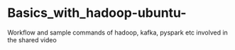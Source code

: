 # Basics_with_hadoop-ubuntu-
Workflow and sample commands of hadoop, kafka, pyspark etc involved in the shared video
